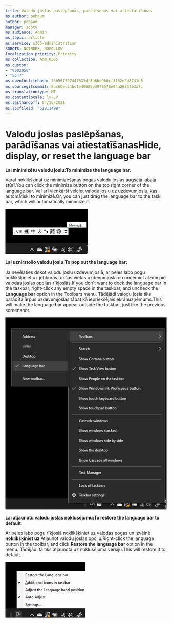 ```yaml
---
title: Valodu joslas paslēpšanas, parādīšanas vai atiestatīšanas
ms.author: pebaum
author: pebaum
manager: scotv
ms.audience: Admin
ms.topic: article
ms.service: o365-administration
ROBOTS: NOINDEX, NOFOLLOW
localization_priority: Priority
ms.collection: Adm_O365
ms.custom:
- "9002950"
- "5647"
ms.openlocfilehash: 73b567797447635df5b6be960cf3152e2d8741d0
ms.sourcegitcommit: 8bc60ec34bc1e40685e3976576e04a2623f63a7c
ms.translationtype: MT
ms.contentlocale: lv-LV
ms.lasthandoff: 04/15/2021
ms.locfileid: "51811499"
---
```

# <a name="hide-display-or-reset-the-language-bar"></a><span data-ttu-id="180f8-102">Valodu joslas paslēpšanas, parādīšanas vai atiestatīšanas</span><span class="sxs-lookup"><span data-stu-id="180f8-102">Hide, display, or reset the language bar</span></span>

<span data-ttu-id="180f8-103">**Lai minimizētu valodu joslu:**</span><span class="sxs-lookup"><span data-stu-id="180f8-103">**To minimize the language bar:**</span></span>

<span data-ttu-id="180f8-104">Varat noklikšķināt uz minimizēšanas pogas valodu joslas augšējā labajā stūrī.</span><span class="sxs-lookup"><span data-stu-id="180f8-104">You can click the minimize button on the top right corner of the language bar.</span></span> <span data-ttu-id="180f8-105">Vai arī vienkārši velciet valodu joslu uz uzdevumjoslu, kas automātiski to minimizē.</span><span class="sxs-lookup"><span data-stu-id="180f8-105">Or, you can just drag the language bar to the task bar, which will automatically minimize it.</span></span>

![Valodu joslas minimizēšana](media/minimize-language-bar.png)

<span data-ttu-id="180f8-107">**Lai uznirstošo valodu joslu:**</span><span class="sxs-lookup"><span data-stu-id="180f8-107">**To pop out the language bar:**</span></span>

<span data-ttu-id="180f8-108">Ja nevēlaties dokot valodu joslu uzdevumjoslā, ar peles labo pogu noklikšķiniet  uz jebkuras tukšas vietas uzdevumjoslā un noņemiet atzīmi pie valodas joslas opcijas rīkjoslās.</span><span class="sxs-lookup"><span data-stu-id="180f8-108">If you don't want to dock the language bar in the taskbar, right-click any empty space in the taskbar, and uncheck the **Language bar** option in the Toolbars menu.</span></span> <span data-ttu-id="180f8-109">Tādējādi valodu josla tiks parādīta ārpus uzdevumjoslas tāpat kā iepriekšējais ekrānuzņēmums.</span><span class="sxs-lookup"><span data-stu-id="180f8-109">This will make the language bar appear outside the taskbar, just like the previous screenshot.</span></span>

![Pop out language bar](media/pop-out-language-bar.png)

<span data-ttu-id="180f8-111">**Lai atjaunotu valodu joslas noklusējumu:**</span><span class="sxs-lookup"><span data-stu-id="180f8-111">**To restore the language bar to default:**</span></span>

<span data-ttu-id="180f8-112">Ar peles labo pogu rīkjoslā noklikšķiniet uz valodas pogas un izvēlnē **noklikšķiniet uz** Atjaunot valodu joslas opciju.</span><span class="sxs-lookup"><span data-stu-id="180f8-112">Right-click the language button in the toolbar, and click **Restore the language bar** option in the menu.</span></span> <span data-ttu-id="180f8-113">Tādējādi tā tiks atjaunota uz noklusējuma versiju.</span><span class="sxs-lookup"><span data-stu-id="180f8-113">This will restore it to default.</span></span>

![Valodu joslas atjaunošana](media/restore-language-bar.png)
